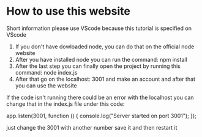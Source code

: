 # How to use this website

Short information please use VScode because this tutorial is specified on VScode

1. If you don't have dowloaded node, you can do that on the official node website
2. After you have installed node you can run the command: npm install
3. After the last step you can finally open the project by running this command: node index.js
4. After that go on the localhost: 3001 and make an account and after that you can use the website

If the code isn't running there could be an error with the localhost you can change that in the index.js file under this code:

app.listen(3001, function () {
    console.log("Server started on port 3001");
});

just change the 3001 with another number save it and then restart it
